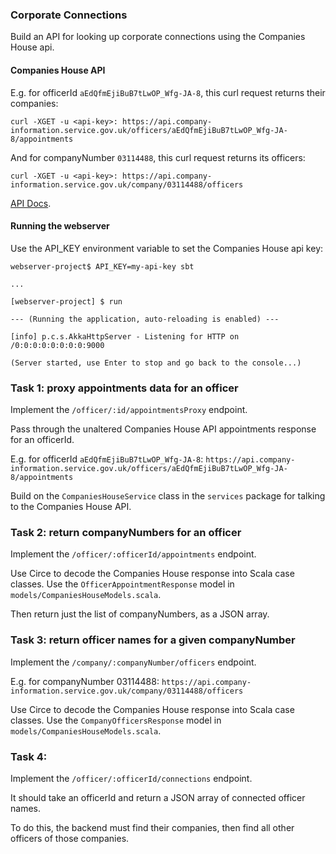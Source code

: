 ### Corporate Connections

Build an API for looking up corporate connections using the Companies House api.

#### Companies House API
E.g. for officerId `aEdQfmEjiBuB7tLwOP_Wfg-JA-8`, this curl request returns their companies:

`curl -XGET -u <api-key>: https://api.company-information.service.gov.uk/officers/aEdQfmEjiBuB7tLwOP_Wfg-JA-8/appointments`

And for companyNumber `03114488`, this curl request returns its officers:

`curl -XGET -u <api-key>: https://api.company-information.service.gov.uk/company/03114488/officers`

[API Docs](https://developer-specs.company-information.service.gov.uk/companies-house-public-data-api/reference).

#### Running the webserver
Use the API_KEY environment variable to set the Companies House api key:

```
webserver-project$ API_KEY=my-api-key sbt

...

[webserver-project] $ run

--- (Running the application, auto-reloading is enabled) ---

[info] p.c.s.AkkaHttpServer - Listening for HTTP on /0:0:0:0:0:0:0:0:9000

(Server started, use Enter to stop and go back to the console...)
```

### Task 1: proxy appointments data for an officer
Implement the `/officer/:id/appointmentsProxy` endpoint.

Pass through the unaltered Companies House API appointments response for an officerId.

E.g. for officerId `aEdQfmEjiBuB7tLwOP_Wfg-JA-8`: `https://api.company-information.service.gov.uk/officers/aEdQfmEjiBuB7tLwOP_Wfg-JA-8/appointments`

Build on the `CompaniesHouseService` class in the `services` package for talking to the Companies House API.

### Task 2: return companyNumbers for an officer
Implement the `/officer/:officerId/appointments` endpoint.

Use Circe to decode the Companies House response into Scala case classes. Use the `OfficerAppointmentResponse` model in `models/CompaniesHouseModels.scala`.

Then return just the list of companyNumbers, as a JSON array.

### Task 3: return officer names for a given companyNumber
Implement the `/company/:companyNumber/officers` endpoint.

E.g. for companyNumber 03114488: `https://api.company-information.service.gov.uk/company/03114488/officers`

Use Circe to decode the Companies House response into Scala case classes. Use the `CompanyOfficersResponse` model in `models/CompaniesHouseModels.scala`.

### Task 4: 
Implement the `/officer/:officerId/connections` endpoint.

It should take an officerId and return a JSON array of connected officer names.

To do this, the backend must find their companies, then find all other officers of those companies.
